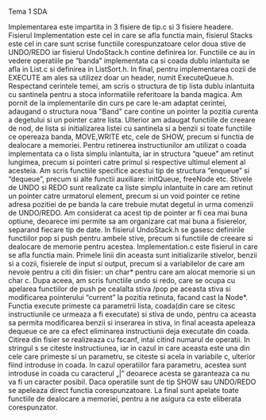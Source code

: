 Tema 1 SDA

Implementarea este impartita in 3 fisiere de tip.c si 3 fisiere headere. Fisierul Implementation este cel in care se afla functia main, fisierul Stacks este cel in care sunt scrise functiile corespunzatoare celor doua stive de UNDO/REDO iar fisierul UndoStack.h contine definirea lor. Functiile ce au in vedere operatiile pe “banda” implementata ca si coada dublu inlantuita se afla in List.c si definirea in ListSort.h. In final, pentru implementarea cozii de EXECUTE am ales sa utilizez doar un header, numit ExecuteQueue.h.
Respectand cerintele temei, am scris o structura de tip lista dublu inlantuita cu santinela pentru a stoca informatiile referitoare la banda magica. Am pornit de la implementarile din curs pe care le-am adaptat cerintei, adaugand o structura noua "Band" care contine un pointer la pozitia curenta a  degetului si un pointer catre lista. Ulterior am adaugat functiile de creeare de nod, de lista si initializarea listei cu santinela si a benzii si toate functiile ce opereaza banda, MOVE,WRITE etc, cele de SHOW, precum si functia de dealocare a memoriei.
Pentru retinerea instructiunilor am utilizat o coada implementata ca o lista simplu inlantuita, iar in structura “queue” am retinut lungimea, precum si pointeri catre primul si respective ultimul element al acesteia. Am scris functiile specifice acestui tip de structura “enqueue” si “dequeue”, precum si alte functii auxiliare: initQueue, freeNode etc.
Stivele de UNDO si REDO sunt realizate ca liste simplu inlantuite in care am retinut un pointer catre urmatorul element, precum si un void pointer ce retine adresa pozitiei de pe banda la care trebuie mutat degetul in urma comenzii de UNDO/REDO. Am considerat ca acest tip de pointer ar fi cea mai buna optiune, deoarece imi permite sa am organizare cat mai buna a fisierelor, separand fiecare tip de date. In fisierul UndoStack.h se gasesc definirile functiilor pop si push pentru ambele stive, precum si functiile de creeare si dealocare de memorie pentru acestea.
Implementation.c este fisierul in care se afla functia main. Primele linii din aceasta sunt initializarile stivelor, benzii si a cozii, fisierele de input si output, precum si a variabilelor de care am nevoie pentru a citi din fisier: un char* pentru care am alocat memorie si un char c. Dupa aceea, am scris functiile undo si redo, care se ocupa cu apelarea functiilor de push pe cealalta stiva /pop pe aceasta stiva si modificarea pointerului “current” la pozitia retinuta, facand cast la Node*. Functia execute primeste ca parametrii lista, coada(din care se citesc instructiunile ce urmeaza a fi executate) si stiva de undo, pentru ca aceasta sa permita modificarea benzii si inserarea in stiva, in final aceasta apeleaza dequeue ce are ca efect eliminarea instructiunii deja executate din coada. Citirea din fisier se realizeaza cu fscanf, intai citind numarul de operatii. In stringul s se citeste instructiunea, iar in cazul in care aceasta este una din cele care primeste si un parametru, se citeste si acela in variabile c, ulterior fiind introduse in coada. In cazul operatiilor fara parametru, acestea sunt introduse in coada cu caracterul „|” deoarece acesta se garanteaza ca nu va fi un caracter posibil. Daca operatiile sunt de tip SHOW sau UNDO/REDO se apeleaza direct functia corespunzatoare. La final sunt apelate toate functiile de dealocare a memoriei, pentru a ne asigura ca este eliberata corespunzator.

